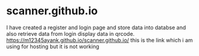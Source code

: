 # scanner.github.io
I have created a register and login page and store data into databse and also retrieve data from login display data in qrcode.
https://m12345ayank.github.io/scanner.github.io/ this is the link which i am using for hosting but it is not working
